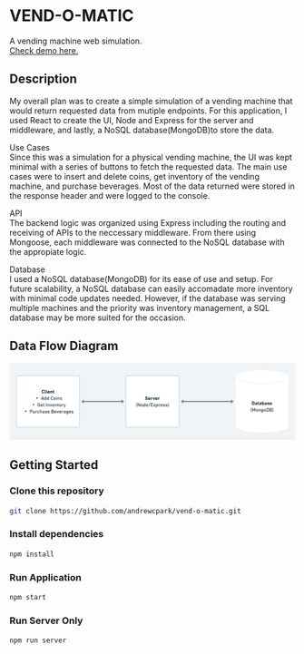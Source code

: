 # VEND-O-MATIC

A vending machine web simulation.
<br>
[Check demo here.](https://vendingmachine-vendomatic.herokuapp.com/)

## Description

My overall plan was to create a simple simulation of a vending machine that would return requested data from mutiple endpoints. For this application, I used React to create the UI, Node and Express for the server and middleware, and lastly, a NoSQL database(MongoDB)to store the data.
<br>

Use Cases
<br>
Since this was a simulation for a physical vending machine, the UI was kept minimal with a series of buttons to fetch the requested data. The main use cases were to insert and delete coins, get inventory of the vending machine, and purchase beverages. Most of the data returned were stored in the response header and were logged to the console.
<br>

API
<br>
The backend logic was organized using Express including the routing and receiving of APIs to the neccessary middleware. From there using Mongoose, each middleware was connected to the NoSQL database with the appropiate logic. 
<br>

Database
<br>
I used a NoSQL database(MongoDB) for its ease of use and setup. For future scalability, a NoSQL database can easily accomadate more inventory with minimal code updates needed. However, if the database was serving multiple machines and the priority was inventory management, a SQL database may be more suited for the occasion. 
<br>

## Data Flow Diagram

<img src='./Images/vend-o-matic DFD.png'/>

## Getting Started

### Clone this repository

```bash
git clone https://github.com/andrewcpark/vend-o-matic.git
```

### Install dependencies

```bash
npm install
```

### Run Application

```bash
npm start
```

### Run Server Only

```bash
npm run server
```
